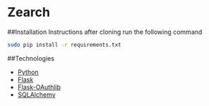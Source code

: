 # Zearch
##Installation Instructions
after cloning run the following command
```bash
sudo pip install -r requirements.txt
```
##Technologies
+ [Python](https://www.python.org/)
+ [Flask](http://flask.pocoo.org/)
+ [Flask-OAuthlib](https://flask-oauthlib.readthedocs.org/en/latest/)
+ [SQLAlchemy](http://www.sqlalchemy.org/)
